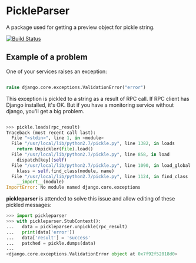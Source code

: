 PickleParser
============

A package used for getting a preview object for pickle string.

[![Build Status](https://travis-ci.org/tumb1er/pickleparser.svg)](https://travis-ci.org/tumb1er/pickleparser)

Example of a problem
--------------------

One of your services raises an exception:

```python

raise django.core.exceptions.ValidationError("error")
```

This exception is pickled to a string as a result of RPC call.
If RPC client has Django installed, it's OK. 
But if you have a monitoring service without django, you'll get a big problem.

```python

>>> pickle.loads(rpc_result)
Traceback (most recent call last):
  File "<stdin>", line 1, in <module>
  File "/usr/local/lib/python2.7/pickle.py", line 1382, in loads
    return Unpickler(file).load()
  File "/usr/local/lib/python2.7/pickle.py", line 858, in load
    dispatch[key](self)
  File "/usr/local/lib/python2.7/pickle.py", line 1090, in load_global
    klass = self.find_class(module, name)
  File "/usr/local/lib/python2.7/pickle.py", line 1124, in find_class
    __import__(module)
ImportError: No module named django.core.exceptions

```

**pickleparser** is attended to solve this issue and allow editing of these 
pickled messages:

```python
>>> import pickleparser
>>> with pickleparser.StubContext():
...   data = pickleparser.unpickle(rpc_result)
...   print(data['error'])
...   data['result'] = 'success'
...   patched = pickle.dumps(data)
... 
<django.core.exceptions.ValidationError object at 0x7f92f52018d0>

```





